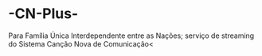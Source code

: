 # -CN-Plus-
Para Família Única Interdependente entre as Nações; serviço de streaming do Sistema Canção Nova de Comunicação&lt;
